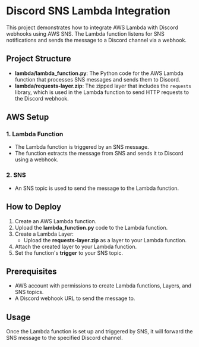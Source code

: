 # Discord SNS Lambda Integration

This project demonstrates how to integrate AWS Lambda with Discord webhooks using AWS SNS. The Lambda function listens for SNS notifications and sends the message to a Discord channel via a webhook.

## Project Structure

- **lambda/lambda_function.py**: The Python code for the AWS Lambda function that processes SNS messages and sends them to Discord.
- **lambda/requests-layer.zip**: The zipped layer that includes the `requests` library, which is used in the Lambda function to send HTTP requests to the Discord webhook.

## AWS Setup

### 1. Lambda Function

- The Lambda function is triggered by an SNS message.
- The function extracts the message from SNS and sends it to Discord using a webhook.

### 2. SNS

- An SNS topic is used to send the message to the Lambda function.

## How to Deploy

1. Create an AWS Lambda function.
2. Upload the **lambda_function.py** code to the Lambda function.
3. Create a Lambda Layer:
   - Upload the **requests-layer.zip** as a layer to your Lambda function.
4. Attach the created layer to your Lambda function.
5. Set the function's **trigger** to your SNS topic.

## Prerequisites

- AWS account with permissions to create Lambda functions, Layers, and SNS topics.
- A Discord webhook URL to send the message to.

## Usage

Once the Lambda function is set up and triggered by SNS, it will forward the SNS message to the specified Discord channel.
